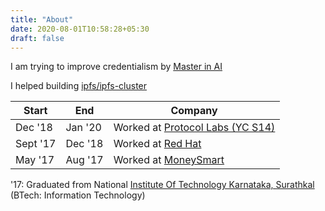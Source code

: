 ```yaml
---
title: "About"
date: 2020-08-01T10:58:28+05:30
draft: false
---
```


I am trying to improve credentialism by [Master in AI](https://www.masterinai.com)

I helped building [ipfs/ipfs-cluster](https://github.com/ipfs/ipfs-cluster)

| Start | End | Company |
| --------------- | --------------- | ----------- |
| Dec '18 | Jan '20 | Worked at [Protocol Labs (YC S14)](https://protocol.ai/) |
| Sept '17 | Dec '18 | Worked at [Red Hat](https://www.redhat.com/en)           |
| May '17 | Aug '17 | Worked at [MoneySmart](https://play.google.com/store/apps/details?id=co.in.moneysmart) |

'17: Graduated from National [Institute Of Technology Karnataka, Surathkal](https://www.nitk.ac.in/) (BTech: Information Technology)